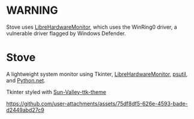 # WARNING
Stove uses [LibreHardwareMonitor](https://github.com/LibreHardwareMonitor/LibreHardwareMonitor), which uses the WinRing0 driver, a vulnerable driver flagged by Windows Defender.

# Stove
A lightweight system monitor using Tkinter, [LibreHardwareMonitor](https://github.com/LibreHardwareMonitor/LibreHardwareMonitor), [psutil](https://github.com/giampaolo/psutil), and [Python.net](https://github.com/pythonnet/pythonnet).

Tkinter styled with [Sun-Valley-ttk-theme](https://github.com/rdbende/Sun-Valley-ttk-theme)

https://github.com/user-attachments/assets/75df8df5-626e-4593-bade-d2449abd27c9
